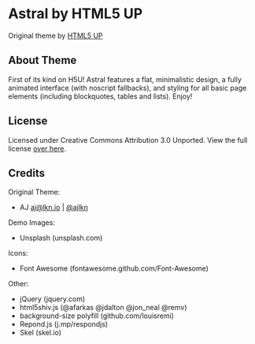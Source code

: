 # Astral by HTML5 UP
Original theme by [HTML5 UP][html5up]

## About Theme
First of its kind on H5U! Astral features a flat, minimalistic design, a fully animated interface (with noscript fallbacks), and styling for all basic page elements (including blockquotes, tables and lists). Enjoy!

## License
Licensed under Creative Commons Attribution 3.0 Unported. View the full license [over here][license].

## Credits
Original Theme:  
- AJ aj@lkn.io | [@ajlkn][twitter]

Demo Images:  
- Unsplash (unsplash.com)

Icons:  
- Font Awesome (fontawesome.github.com/Font-Awesome)

Other:  
- jQuery (jquery.com)
- html5shiv.js (@afarkas @jdalton @jon_neal @remv)
- background-size polyfill (github.com/louisremi)
- Repond.js (j.mp/respondjs)
- Skel (skel.io)

[html5up]: https://html5up.net
[license]: LICENSE.txt
[twitter]: https://twitter.com/ajlkn
